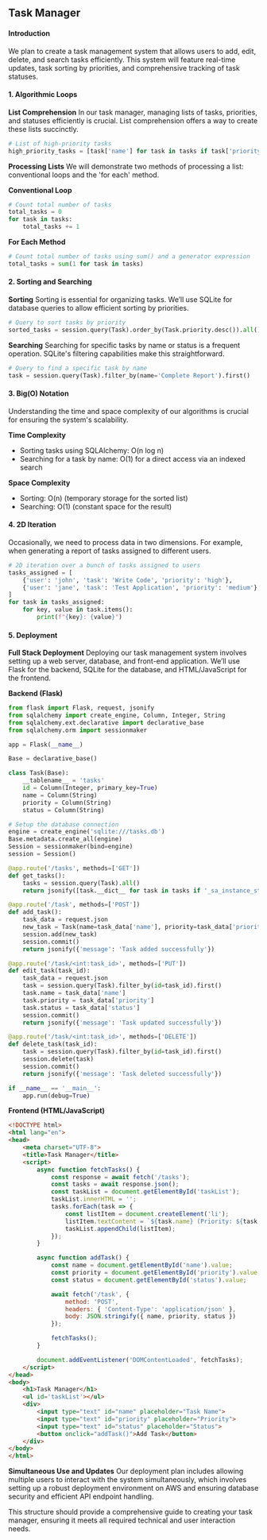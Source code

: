 ## Task Manager
#### Introduction
We plan to create a task management system that allows users to add, edit, delete, and search tasks efficiently. This system will feature real-time updates, task sorting by priorities, and comprehensive tracking of task statuses.

#### 1. Algorithmic Loops
**List Comprehension**
In our task manager, managing lists of tasks, priorities, and statuses efficiently is crucial. List comprehension offers a way to create these lists succinctly.
```python
# List of high-priority tasks
high_priority_tasks = [task['name'] for task in tasks if task['priority'] == 'high']
```

**Processing Lists**
We will demonstrate two methods of processing a list: conventional loops and the 'for each' method.

**Conventional Loop**
```python
# Count total number of tasks
total_tasks = 0
for task in tasks:
    total_tasks += 1
```

**For Each Method**
```python
# Count total number of tasks using sum() and a generator expression
total_tasks = sum(1 for task in tasks)
```

#### 2. Sorting and Searching
**Sorting**
Sorting is essential for organizing tasks. We’ll use SQLite for database queries to allow efficient sorting by priorities.
```python
# Query to sort tasks by priority
sorted_tasks = session.query(Task).order_by(Task.priority.desc()).all()
```

**Searching**
Searching for specific tasks by name or status is a frequent operation. SQLite's filtering capabilities make this straightforward.
```python
# Query to find a specific task by name
task = session.query(Task).filter_by(name='Complete Report').first()
```

#### 3. Big(O) Notation
Understanding the time and space complexity of our algorithms is crucial for ensuring the system's scalability.

**Time Complexity**
- Sorting tasks using SQLAlchemy: O(n log n)
- Searching for a task by name: O(1) for a direct access via an indexed search

**Space Complexity**
- Sorting: O(n) (temporary storage for the sorted list)
- Searching: O(1) (constant space for the result)

#### 4. 2D Iteration
Occasionally, we need to process data in two dimensions. For example, when generating a report of tasks assigned to different users.
```python
# 2D iteration over a bunch of tasks assigned to users
tasks_assigned = [
    {'user': 'john', 'task': 'Write Code', 'priority': 'high'},
    {'user': 'jane', 'task': 'Test Application', 'priority': 'medium'},
]
for task in tasks_assigned:
    for key, value in task.items():
        print(f"{key}: {value}")
```

#### 5. Deployment
**Full Stack Deployment**
Deploying our task management system involves setting up a web server, database, and front-end application. We’ll use Flask for the backend, SQLite for the database, and HTML/JavaScript for the frontend.

**Backend (Flask)**
```python
from flask import Flask, request, jsonify
from sqlalchemy import create_engine, Column, Integer, String
from sqlalchemy.ext.declarative import declarative_base
from sqlalchemy.orm import sessionmaker

app = Flask(__name__)

Base = declarative_base()

class Task(Base):
    __tablename__ = 'tasks'
    id = Column(Integer, primary_key=True)
    name = Column(String)
    priority = Column(String)
    status = Column(String)

# Setup the database connection
engine = create_engine('sqlite:///tasks.db')
Base.metadata.create_all(engine)
Session = sessionmaker(bind=engine)
session = Session()

@app.route('/tasks', methods=['GET'])
def get_tasks():
    tasks = session.query(Task).all()
    return jsonify([task.__dict__ for task in tasks if '_sa_instance_state' not in task.__dict__])

@app.route('/task', methods=['POST'])
def add_task():
    task_data = request.json
    new_task = Task(name=task_data['name'], priority=task_data['priority'], status=task_data['status'])
    session.add(new_task)
    session.commit()
    return jsonify({'message': 'Task added successfully'})

@app.route('/task/<int:task_id>', methods=['PUT'])
def edit_task(task_id):
    task_data = request.json
    task = session.query(Task).filter_by(id=task_id).first()
    task.name = task_data['name']
    task.priority = task_data['priority']
    task.status = task_data['status']
    session.commit()
    return jsonify({'message': 'Task updated successfully'})

@app.route('/task/<int:task_id>', methods=['DELETE'])
def delete_task(task_id):
    task = session.query(Task).filter_by(id=task_id).first()
    session.delete(task)
    session.commit()
    return jsonify({'message': 'Task deleted successfully'})

if __name__ == '__main__':
    app.run(debug=True)
```

**Frontend (HTML/JavaScript)**
```html
<!DOCTYPE html>
<html lang="en">
<head>
    <meta charset="UTF-8">
    <title>Task Manager</title>
    <script>
        async function fetchTasks() {
            const response = await fetch('/tasks');
            const tasks = await response.json();
            const taskList = document.getElementById('taskList');
            taskList.innerHTML = '';
            tasks.forEach(task => {
                const listItem = document.createElement('li');
                listItem.textContent = `${task.name} (Priority: ${task.priority}, Status: ${task.status})`;
                taskList.appendChild(listItem);
            });
        }

        async function addTask() {
            const name = document.getElementById('name').value;
            const priority = document.getElementById('priority').value;
            const status = document.getElementById('status').value;

            await fetch('/task', {
                method: 'POST',
                headers: { 'Content-Type': 'application/json' },
                body: JSON.stringify({ name, priority, status })
            });

            fetchTasks();
        }

        document.addEventListener('DOMContentLoaded', fetchTasks);
    </script>
</head>
<body>
    <h1>Task Manager</h1>
    <ul id='taskList'></ul>
    <div>
        <input type="text" id="name" placeholder="Task Name">
        <input type="text" id="priority" placeholder="Priority">
        <input type="text" id="status" placeholder="Status">
        <button onclick="addTask()">Add Task</button>
    </div>
</body>
</html>
```

**Simultaneous Use and Updates**
Our deployment plan includes allowing multiple users to interact with the system simultaneously, which involves setting up a robust deployment environment on AWS and ensuring database security and efficient API endpoint handling.

This structure should provide a comprehensive guide to creating your task manager, ensuring it meets all required technical and user interaction needs.